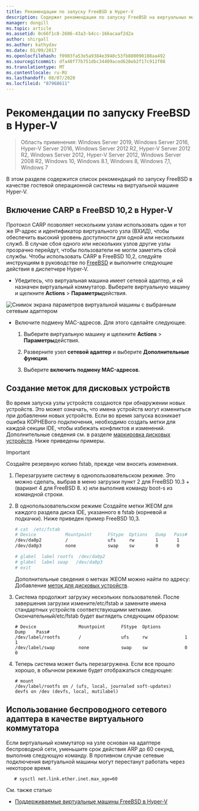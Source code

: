 ```yaml
---
title: Рекомендации по запуску FreeBSD в Hyper-V
description: Содержит рекомендации по запуску FreeBSD на виртуальных машинах.
manager: dongill
ms.topic: article
ms.assetid: 0c66f1c8-2606-43a3-b4cc-166acaaf2d2a
author: shirgall
ms.author: kathydav
ms.date: 01/09/2017
ms.openlocfilehash: f0903fa53e5a9384e3940c53fb880090108aa492
ms.sourcegitcommit: dfa48f77b751dbc34409aced628eb2f17c912f08
ms.translationtype: MT
ms.contentlocale: ru-RU
ms.lasthandoff: 08/07/2020
ms.locfileid: "87968611"
---
```

# <a name="best-practices-for-running-freebsd-on-hyper-v"></a>Рекомендации по запуску FreeBSD в Hyper-V

>Область применения: Windows Server 2019, Windows Server 2016, Hyper-V Server 2016, Windows Server 2012 R2, Hyper-V Server 2012 R2, Windows Server 2012, Hyper-V Server 2012, Windows Server 2008 R2, Windows 10, Windows 8.1, Windows 8, Windows 7,1, Windows 7

В этом разделе содержится список рекомендаций по запуску FreeBSD в качестве гостевой операционной системы на виртуальной машине Hyper-V.

## <a name="enable-carp-in-freebsd-102-on-hyper-v"></a>Включение CARP в FreeBSD 10,2 в Hyper-V

Протокол CARP позволяет нескольким узлам использовать один и тот же IP-адрес и идентификатор виртуального узла (ВХИД), чтобы обеспечить высокий уровень доступности для одной или нескольких служб. В случае сбоя одного или нескольких узлов другие узлы прозрачно перейдут, чтобы пользователи не могли заметить сбой службы. Чтобы использовать CARP в FreeBSD 10,2, следуйте инструкциям в руководстве по [FreeBSD](https://www.freebsd.org/doc/en/books/handbook/carp.html) и выполните следующие действия в диспетчере Hyper-V.

* Убедитесь, что виртуальная машина имеет сетевой адаптер, и ей назначен виртуальный коммутатор. Выберите виртуальную машину и щелкните **Actions**  >  **Параметры**действия.

![Снимок экрана параметров виртуальной машины с выбранным сетевым адаптером](media/Hyper-V_Settings_NetworkAdapter.png)

* Включите подмену MAC-адресов. Для этого сделайте следующее.

   1. Выберите виртуальную машину и щелкните **Actions**  >  **Параметры**действия.

   2. Разверните узел **сетевой адаптер** и выберите **Дополнительные функции**.

   3. Выберите **включить подмену MAC-адресов**.

## <a name="create-labels-for-disk-devices"></a>Создание меток для дисковых устройств

Во время запуска узлы устройств создаются при обнаружении новых устройств. Это может означать, что имена устройств могут измениться при добавлении новых устройств. Если во время запуска возникает ошибка КОРНЕВого подключения, необходимо создать метки для каждой секции IDE, чтобы избежать конфликтов и изменений. Дополнительные сведения см. в разделе [маркировка дисковых устройств](https://www.freebsd.org/doc/handbook/geom-glabel.html). Ниже приведены примеры.

> [!IMPORTANT]
> Создайте резервную копию fstab, прежде чем вносить изменения.

1. Перезагрузите систему в однопользовательском режиме. Это можно сделать, выбрав в меню загрузки пункт 2 для FreeBSD 10.3 + (вариант 4 для FreeBSD 8. x) или выполнив команду boot-s из командной строки.

2. В однопользовательском режиме Создайте метки ЖЕОМ для каждого раздела диска IDE, указанного в fstab (корневой и подкачки). Ниже приведен пример FreeBSD 10,3.

   ```bash
   # cat  /etc/fstab
   # Device           Mountpoint      FStype  Options   Dump   Pass#
   /dev/da0p2         /               ufs     rw        1       1
   /dev/da0p3         none            swap    sw        0       0

   # glabel  label rootfs  /dev/da0p2
   # glabel  label swap   /dev/da0p3
   # exit
   ```

   Дополнительные сведения о метках ЖЕОМ можно найти по адресу: Добавление [меток для дисковых устройств](https://www.freebsd.org/doc/handbook/geom-glabel.html).

3. Система продолжит загрузку нескольких пользователей. После завершения загрузки измените/etc/fstab и замените имена стандартных устройств соответствующими метками. Окончательный/etc/fstab будет выглядеть следующим образом:

   ```
   # Device                Mountpoint      FStype  Options         Dump    Pass#
   /dev/label/rootfs       /               ufs     rw              1       1
   /dev/label/swap         none            swap    sw              0       0
   ```

4. Теперь система может быть перезагружена. Если все прошло хорошо, в обычном режиме будет отображаться следующее:

   ```
   # mount
   /dev/label/rootfs on / (ufs, local, journaled soft-updates)
   devfs on /dev (devfs, local, mutilabel)
   ```

## <a name="use-a-wireless-network-adapter-as-the-virtual-switch"></a>Использование беспроводного сетевого адаптера в качестве виртуального коммутатора

Если виртуальный коммутатор на узле основан на адаптере беспроводной сети, уменьшите срок действия ARP до 60 секунд, выполнив следующую команду. В противном случае сетевые подключения виртуальной машины могут перестанут работать через некоторое время.


```
   # sysctl net.link.ether.inet.max_age=60
```


См. также статью

* [Поддерживаемые виртуальные машины FreeBSD в Hyper-V](Supported-FreeBSD-virtual-machines-on-Hyper-V.md)
